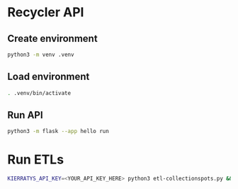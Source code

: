 # Recycler API

## Create environment

```bash
python3 -m venv .venv
```

## Load environment

```bash
. .venv/bin/activate
```

## Run API

```bash
python3 -m flask --app hello run
```

# Run ETLs

```bash
KIERRATYS_API_KEY=<YOUR_API_KEY_HERE> python3 etl-collectionspots.py && python3 etl-materials.py
```

